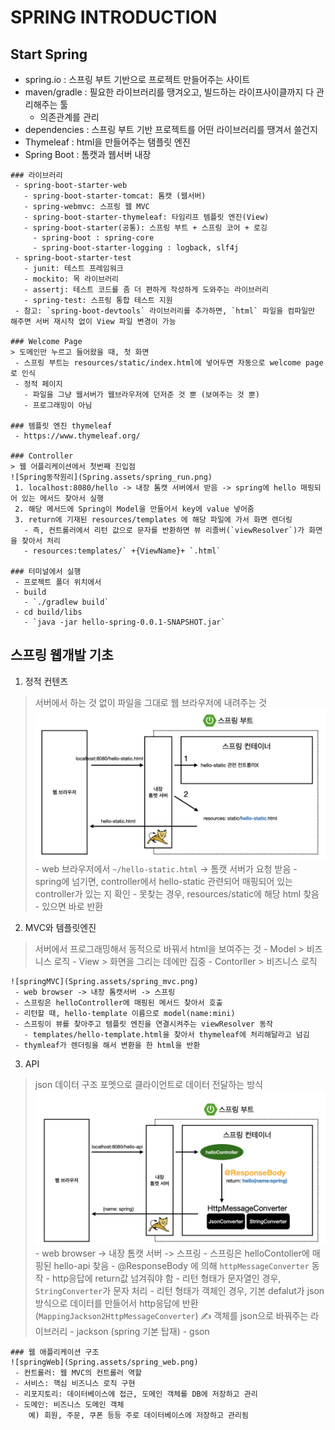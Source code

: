 # SPRING INTRODUCTION

 ## Start Spring
   - spring.io : 스프링 부트 기반으로 프로젝트 만들어주는 사이트
   - maven/gradle : 필요한 라이브러리를 땡겨오고, 빌드하는 라이프사이클까지 다 관리해주는 툴
     - 의존관계를 관리
   - dependencies : 스프링 부트 기반 프로젝트를 어떤 라이브러리를 땡겨서 쓸건지
   - Thymeleaf : html을 만들어주는 탬플릿 엔진
   - Spring Boot : 톰캣과 웹서버 내장

    ### 라이브러리
     - spring-boot-starter-web
       - spring-boot-starter-tomcat: 톰캣 (웹서버)
       - spring-webmvc: 스프링 웹 MVC
       - spring-boot-starter-thymeleaf: 타임리프 템플릿 엔진(View) 
       - spring-boot-starter(공통): 스프링 부트 + 스프링 코어 + 로깅
         - spring-boot : spring-core
         - spring-boot-starter-logging : logback, slf4j
     - spring-boot-starter-test
       - junit: 테스트 프레임워크
       - mockito: 목 라이브러리
       - assertj: 테스트 코드를 좀 더 편하게 작성하게 도와주는 라이브러리
       - spring-test: 스프링 통합 테스트 지원
     - 참고: `spring-boot-devtools` 라이브러리를 추가하면, `html` 파일을 컴파일만 해주면 서버 재시작 없이 View 파일 변경이 가능
    
    ### Welcome Page
    > 도메인만 누르고 들어왔을 때, 첫 화면 
     - 스프링 부트는 resources/static/index.html에 넣어두면 자동으로 welcome page로 인식
     - 정적 페이지
       - 파일을 그냥 웹서버가 웹브라우저에 던저준 것 뿐 (보여주는 것 뿐)
       - 프로그래밍이 아님
    
    ### 템플릿 엔진 thymeleaf
     - https://www.thymeleaf.org/
    
    ### Controller
    > 웹 어플리케이션에서 첫번째 진입점
    ![Spring동작원리](Spring.assets/spring_run.png)
     1. localhost:8080/hello -> 내장 톰캣 서버에서 받음 -> spring에 hello 매핑되어 있는 메서드 찾아서 실행
     2. 해당 메서드에 Spring이 Model을 만들어서 key에 value 넣어줌
     3. return에 기재된 resources/templates 에 해당 파일에 가서 화면 렌더링
       - 즉, 컨트롤러에서 리턴 값으로 문자를 반환하면 뷰 리졸버(`viewResolver`)가 화면을 찾아서 처리
       - resources:templates/` +{ViewName}+ `.html`

    ### 터미널에서 실행
     - 프로젝트 폴더 위치에서
     - build
       - `./gradlew build`
     - cd build/libs
       - `java -jar hello-spring-0.0.1-SNAPSHOT.jar`

 ## 스프링 웹개발 기초
   1. 정적 컨텐츠
   > 서버에서 하는 것 없이 파일을 그대로 웹 브라우저에 내려주는 것
   ![spring정적컨텐츠](Spring.assets/spring_static.png)
     - web 브라우저에서 `~/hello-static.html` -> 톰캣 서버가 요청 받음
     - spring에 넘기면, controller에서 hello-static 관련되어 매핑되어 있는 controller가 있는 지 확인
     - 못찾는 경우, resources/static에 해당 html 찾음
     - 있으면 바로 반환

   2. MVC와 템플릿엔진
   > 서버에서 프로그래밍해서 동적으로 바꿔서 html을 보여주는 것
    - Model
     > 비즈니스 로직
    - View
     > 화면을 그리는 데에만 집중
    - Contorller
     > 비즈니스 로직
    
    ![springMVC](Spring.assets/spring_mvc.png)
     - web browser -> 내장 톰캣서버 -> 스프링
     - 스프링은 helloController에 매핑된 메서드 찾아서 호출
     - 리턴할 때, hello-template 이름으로 model(name:mini)
     - 스프링이 뷰를 찾아주고 템플릿 엔진을 연결시켜주는 viewResolver 동작
       - templates/hello-template.html을 찾아서 thymeleaf에 처리해달라고 넘김
     - thymleaf가 렌더링을 해서 변환을 한 html을 반환

   3. API
   > json 데이터 구조 포멧으로 클라이언트로 데이터 전달하는 방식
   ![springAPI](Spring.assets/spring_api.png)
    - web browser -> 내장 톰캣 서버 -> 스프링
    - 스프링은 helloContoller에 매핑된 hello-api 찾음
    - @ResponseBody 에 의해 `httpMessageConverter` 동작
       - http응답에 return값 넘겨줘야 함
       - 리턴 형태가 문자열인 경우, `StringConverter`가 문자 처리
       - 리턴 형태가 객체인 경우, 기본 defalut가 json방식으로 데이터를 만들어서 http응답에 반환 (`MappingJackson2HttpMessageConverter`)
    ✍️ 객체를 json으로 바꿔주는 라이브러리
       - jackson (spring 기본 탑재)
       - gson
  
    ### 웹 애플리케이션 구조
    ![springWeb](Spring.assets/spring_web.png)
     - 컨트롤러: 웹 MVC의 컨트롤러 역할
     - 서비스: 핵심 비즈니스 로직 구현
     - 리포지토리: 데이터베이스에 접근, 도메인 객체를 DB에 저장하고 관리
     - 도메인: 비즈니스 도메인 객체
        예) 회원, 주문, 쿠폰 등등 주로 데이터베이스에 저장하고 관리됨
